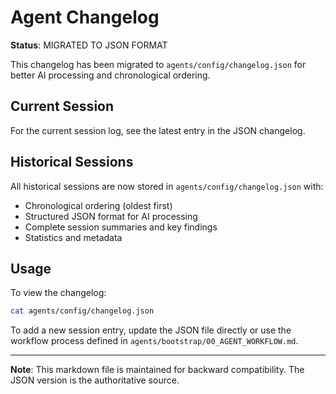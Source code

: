 # Agent Changelog

**Status**: MIGRATED TO JSON FORMAT

This changelog has been migrated to `agents/config/changelog.json` for better AI processing and chronological ordering.

## Current Session

For the current session log, see the latest entry in the JSON changelog.

## Historical Sessions

All historical sessions are now stored in `agents/config/changelog.json` with:
- Chronological ordering (oldest first)
- Structured JSON format for AI processing
- Complete session summaries and key findings
- Statistics and metadata

## Usage

To view the changelog:
```bash
cat agents/config/changelog.json
```

To add a new session entry, update the JSON file directly or use the workflow process defined in `agents/bootstrap/00_AGENT_WORKFLOW.md`.

---

**Note**: This markdown file is maintained for backward compatibility. The JSON version is the authoritative source. 